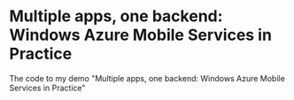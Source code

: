 Multiple apps, one backend: Windows Azure Mobile Services in Practice
=====================

The code to my demo "Multiple apps, one backend: Windows Azure Mobile Services in Practice"
